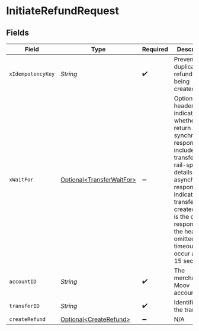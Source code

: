 # InitiateRefundRequest


## Fields

| Field                                                                                                                                                                                                                                                                                          | Type                                                                                                                                                                                                                                                                                           | Required                                                                                                                                                                                                                                                                                       | Description                                                                                                                                                                                                                                                                                    |
| ---------------------------------------------------------------------------------------------------------------------------------------------------------------------------------------------------------------------------------------------------------------------------------------------- | ---------------------------------------------------------------------------------------------------------------------------------------------------------------------------------------------------------------------------------------------------------------------------------------------- | ---------------------------------------------------------------------------------------------------------------------------------------------------------------------------------------------------------------------------------------------------------------------------------------------- | ---------------------------------------------------------------------------------------------------------------------------------------------------------------------------------------------------------------------------------------------------------------------------------------------- |
| `xIdempotencyKey`                                                                                                                                                                                                                                                                              | *String*                                                                                                                                                                                                                                                                                       | :heavy_check_mark:                                                                                                                                                                                                                                                                             | Prevents duplicate refunds from being created.                                                                                                                                                                                                                                                 |
| `xWaitFor`                                                                                                                                                                                                                                                                                     | [Optional\<TransferWaitFor>](../../models/components/TransferWaitFor.md)                                                                                                                                                                                                                       | :heavy_minus_sign:                                                                                                                                                                                                                                                                             | Optional header that indicates whether to return a synchronous response that includes full transfer and rail-specific details or an <br/>asynchronous response indicating the transfer was created (this is the default response if the header is omitted). A timeout will occur after 15 seconds. |
| `accountID`                                                                                                                                                                                                                                                                                    | *String*                                                                                                                                                                                                                                                                                       | :heavy_check_mark:                                                                                                                                                                                                                                                                             | The merchant's Moov account ID.                                                                                                                                                                                                                                                                |
| `transferID`                                                                                                                                                                                                                                                                                   | *String*                                                                                                                                                                                                                                                                                       | :heavy_check_mark:                                                                                                                                                                                                                                                                             | Identifier for the transfer.                                                                                                                                                                                                                                                                   |
| `createRefund`                                                                                                                                                                                                                                                                                 | [Optional\<CreateRefund>](../../models/components/CreateRefund.md)                                                                                                                                                                                                                             | :heavy_minus_sign:                                                                                                                                                                                                                                                                             | N/A                                                                                                                                                                                                                                                                                            |